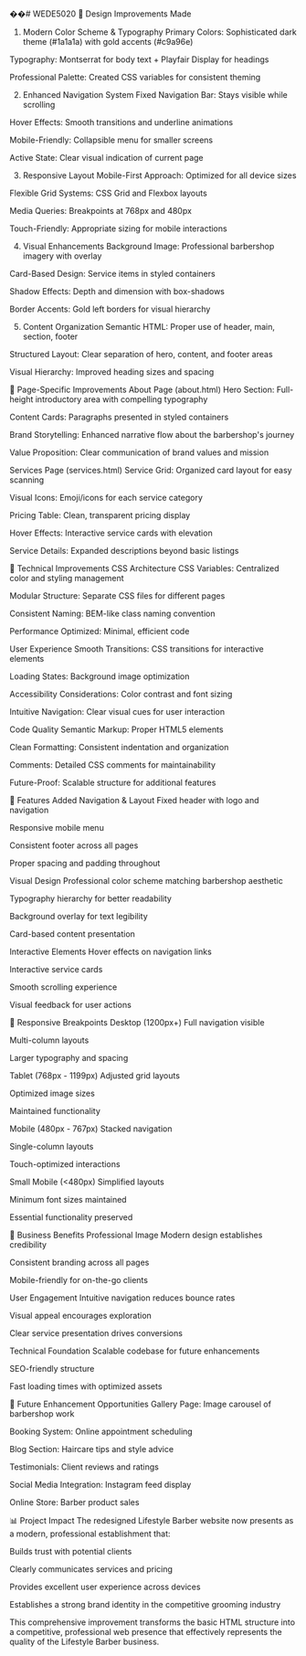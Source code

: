 ��#   W E D E 5 0 2 0 
 
 🎨 Design Improvements Made
1. Modern Color Scheme & Typography
Primary Colors: Sophisticated dark theme (#1a1a1a) with gold accents (#c9a96e)

Typography: Montserrat for body text + Playfair Display for headings

Professional Palette: Created CSS variables for consistent theming

2. Enhanced Navigation System
Fixed Navigation Bar: Stays visible while scrolling

Hover Effects: Smooth transitions and underline animations

Mobile-Friendly: Collapsible menu for smaller screens

Active State: Clear visual indication of current page

3. Responsive Layout
Mobile-First Approach: Optimized for all device sizes

Flexible Grid Systems: CSS Grid and Flexbox layouts

Media Queries: Breakpoints at 768px and 480px

Touch-Friendly: Appropriate sizing for mobile interactions

4. Visual Enhancements
Background Image: Professional barbershop imagery with overlay

Card-Based Design: Service items in styled containers

Shadow Effects: Depth and dimension with box-shadows

Border Accents: Gold left borders for visual hierarchy

5. Content Organization
Semantic HTML: Proper use of header, main, section, footer

Structured Layout: Clear separation of hero, content, and footer areas

Visual Hierarchy: Improved heading sizes and spacing

📄 Page-Specific Improvements
About Page (about.html)
Hero Section: Full-height introductory area with compelling typography

Content Cards: Paragraphs presented in styled containers

Brand Storytelling: Enhanced narrative flow about the barbershop's journey

Value Proposition: Clear communication of brand values and mission

Services Page (services.html)
Service Grid: Organized card layout for easy scanning

Visual Icons: Emoji/icons for each service category

Pricing Table: Clean, transparent pricing display

Hover Effects: Interactive service cards with elevation

Service Details: Expanded descriptions beyond basic listings

🔧 Technical Improvements
CSS Architecture
CSS Variables: Centralized color and styling management

Modular Structure: Separate CSS files for different pages

Consistent Naming: BEM-like class naming convention

Performance Optimized: Minimal, efficient code

User Experience
Smooth Transitions: CSS transitions for interactive elements

Loading States: Background image optimization

Accessibility Considerations: Color contrast and font sizing

Intuitive Navigation: Clear visual cues for user interaction

Code Quality
Semantic Markup: Proper HTML5 elements

Clean Formatting: Consistent indentation and organization

Comments: Detailed CSS comments for maintainability

Future-Proof: Scalable structure for additional features

🚀 Features Added
Navigation & Layout
Fixed header with logo and navigation

Responsive mobile menu

Consistent footer across all pages

Proper spacing and padding throughout

Visual Design
Professional color scheme matching barbershop aesthetic

Typography hierarchy for better readability

Background overlay for text legibility

Card-based content presentation

Interactive Elements
Hover effects on navigation links

Interactive service cards

Smooth scrolling experience

Visual feedback for user actions

📱 Responsive Breakpoints
Desktop (1200px+)
Full navigation visible

Multi-column layouts

Larger typography and spacing

Tablet (768px - 1199px)
Adjusted grid layouts

Optimized image sizes

Maintained functionality

Mobile (480px - 767px)
Stacked navigation

Single-column layouts

Touch-optimized interactions

Small Mobile (<480px)
Simplified layouts

Minimum font sizes maintained

Essential functionality preserved

🎯 Business Benefits
Professional Image
Modern design establishes credibility

Consistent branding across all pages

Mobile-friendly for on-the-go clients

User Engagement
Intuitive navigation reduces bounce rates

Visual appeal encourages exploration

Clear service presentation drives conversions

Technical Foundation
Scalable codebase for future enhancements

SEO-friendly structure

Fast loading times with optimized assets

🔮 Future Enhancement Opportunities
Gallery Page: Image carousel of barbershop work

Booking System: Online appointment scheduling

Blog Section: Haircare tips and style advice

Testimonials: Client reviews and ratings

Social Media Integration: Instagram feed display

Online Store: Barber product sales

📊 Project Impact
The redesigned Lifestyle Barber website now presents as a modern, professional establishment that:

Builds trust with potential clients

Clearly communicates services and pricing

Provides excellent user experience across devices

Establishes a strong brand identity in the competitive grooming industry

This comprehensive improvement transforms the basic HTML structure into a competitive, professional web presence that effectively represents the quality of the Lifestyle Barber business.

